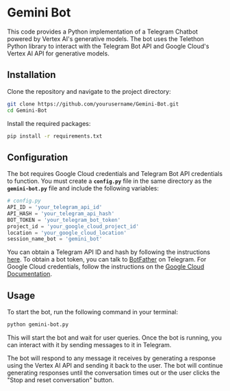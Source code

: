 # **Gemini Bot**

This code provides a Python implementation of a Telegram Chatbot powered by Vertex AI's generative models. The bot uses the Telethon Python library to interact with the Telegram Bot API and Google Cloud's Vertex AI API for generative models.

## **Installation**

Clone the repository and navigate to the project directory:

```bash
git clone https://github.com/yourusername/Gemini-Bot.git
cd Gemini-Bot
```

Install the required packages:

```bash
pip install -r requirements.txt
```

## **Configuration**

The bot requires Google Cloud credentials and Telegram Bot API credentials to function. You must create a **`config.py`** file in the same directory as the **`gemini-bot.py`** file and include the following variables:

```python
# config.py
API_ID = 'your_telegram_api_id'
API_HASH = 'your_telegram_api_hash'
BOT_TOKEN = 'your_telegram_bot_token'
project_id = 'your_google_cloud_project_id'
location = 'your_google_cloud_location'
session_name_bot = 'gemini_bot'
```

You can obtain a Telegram API ID and hash by following the instructions [here](https://core.telegram.org/api/obtaining_api_id). To obtain a bot token, you can talk to [BotFather](https://telegram.me/botfather) on Telegram. For Google Cloud credentials, follow the instructions on the [Google Cloud Documentation](https://cloud.google.com/vertex-ai/docs/python-sdk/use-vertex-ai-python-sdk).

## **Usage**

To start the bot, run the following command in your terminal:

```bash
python gemini-bot.py
```

This will start the bot and wait for user queries. Once the bot is running, you can interact with it by sending messages to it in Telegram.

The bot will respond to any message it receives by generating a response using the Vertex AI API and sending it back to the user. The bot will continue generating responses until the conversation times out or the user clicks the "Stop and reset conversation" button.